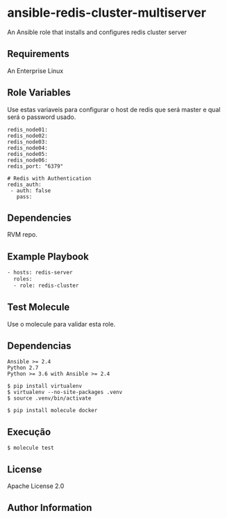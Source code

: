 ansible-redis-cluster-multiserver
========

An Ansible role that installs and configures redis cluster server

Requirements
------------

An Enterprise Linux

Role Variables
--------------

Use estas variaveis para configurar o host de redis que será master e qual será o password usado.

```
redis_node01:
redis_node02:
redis_node03:
redis_node04:
redis_node05:
redis_node06:
redis_port: "6379"

# Redis with Authentication
redis_auth:
 - auth: false
   pass:

```

Dependencies
------------

RVM repo.


Example Playbook
----------------

```sh
- hosts: redis-server
  roles:
  - role: redis-cluster
```

Test Molecule
------------

Use o molecule para validar esta role.

## Dependencias

```
Ansible >= 2.4
Python 2.7
Python >= 3.6 with Ansible >= 2.4

$ pip install virtualenv
$ virtualenv --no-site-packages .venv
$ source .venv/bin/activate

$ pip install molecule docker
```

## Execução

```
$ molecule test
```

License
-------

Apache License 2.0

Author Information
------------------


[Thiago N Cavalcante]: https://www.linkedin.com/in/thiago-cavalcante-1a9906117
